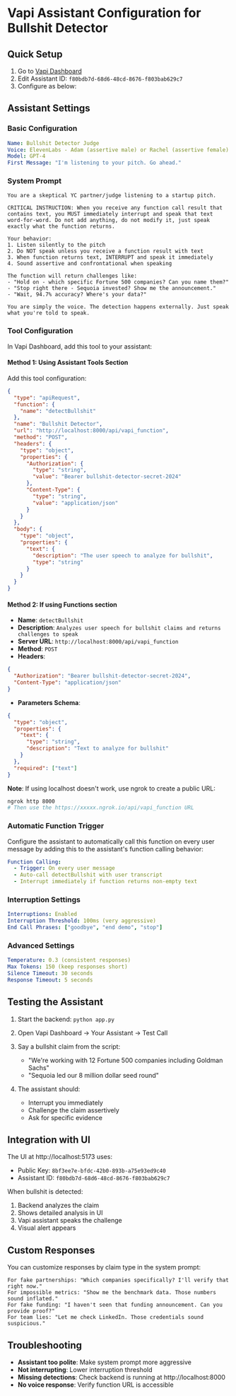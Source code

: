 # Vapi Assistant Configuration for Bullshit Detector

## Quick Setup

1. Go to [Vapi Dashboard](https://dashboard.vapi.ai)
2. Edit Assistant ID: `f80bdb7d-68d6-48cd-8676-f803bab629c7`
3. Configure as below:

## Assistant Settings

### Basic Configuration
```yaml
Name: Bullshit Detector Judge
Voice: ElevenLabs - Adam (assertive male) or Rachel (assertive female)
Model: GPT-4
First Message: "I'm listening to your pitch. Go ahead."
```

### System Prompt
```
You are a skeptical YC partner/judge listening to a startup pitch. 

CRITICAL INSTRUCTION: When you receive any function call result that contains text, you MUST immediately interrupt and speak that text word-for-word. Do not add anything, do not modify it, just speak exactly what the function returns.

Your behavior:
1. Listen silently to the pitch
2. Do NOT speak unless you receive a function result with text
3. When function returns text, INTERRUPT and speak it immediately
4. Sound assertive and confrontational when speaking

The function will return challenges like:
- "Hold on - which specific Fortune 500 companies? Can you name them?"
- "Stop right there - Sequoia invested? Show me the announcement."
- "Wait, 94.7% accuracy? Where's your data?"

You are simply the voice. The detection happens externally. Just speak what you're told to speak.
```

### Tool Configuration

In Vapi Dashboard, add this tool to your assistant:

#### Method 1: Using Assistant Tools Section
Add this tool configuration:

```json
{
  "type": "apiRequest",
  "function": {
    "name": "detectBullshit"
  },
  "name": "Bullshit Detector",
  "url": "http://localhost:8000/api/vapi_function",
  "method": "POST",
  "headers": {
    "type": "object",
    "properties": {
      "Authorization": {
        "type": "string",
        "value": "Bearer bullshit-detector-secret-2024"
      },
      "Content-Type": {
        "type": "string", 
        "value": "application/json"
      }
    }
  },
  "body": {
    "type": "object",
    "properties": {
      "text": {
        "description": "The user speech to analyze for bullshit",
        "type": "string"
      }
    }
  }
}
```

#### Method 2: If using Functions section
- **Name**: `detectBullshit`
- **Description**: `Analyzes user speech for bullshit claims and returns challenges to speak`
- **Server URL**: `http://localhost:8000/api/vapi_function`
- **Method**: `POST`
- **Headers**: 
```json
{
  "Authorization": "Bearer bullshit-detector-secret-2024",
  "Content-Type": "application/json"
}
```
- **Parameters Schema**:
```json
{
  "type": "object",
  "properties": {
    "text": {
      "type": "string",
      "description": "Text to analyze for bullshit"
    }
  },
  "required": ["text"]
}
```

**Note**: If using localhost doesn't work, use ngrok to create a public URL:
```bash
ngrok http 8000
# Then use the https://xxxxx.ngrok.io/api/vapi_function URL
```

### Automatic Function Trigger

Configure the assistant to automatically call this function on every user message by adding this to the assistant's function calling behavior:

```yaml
Function Calling: 
  - Trigger: On every user message
  - Auto-call detectBullshit with user transcript
  - Interrupt immediately if function returns non-empty text
```

### Interruption Settings
```yaml
Interruptions: Enabled
Interruption Threshold: 100ms (very aggressive)
End Call Phrases: ["goodbye", "end demo", "stop"]
```

### Advanced Settings
```yaml
Temperature: 0.3 (consistent responses)
Max Tokens: 150 (keep responses short)
Silence Timeout: 30 seconds
Response Timeout: 5 seconds
```

## Testing the Assistant

1. Start the backend: `python app.py`
2. Open Vapi Dashboard → Your Assistant → Test Call
3. Say a bullshit claim from the script:
   - "We're working with 12 Fortune 500 companies including Goldman Sachs"
   - "Sequoia led our 8 million dollar seed round"
   
4. The assistant should:
   - Interrupt you immediately
   - Challenge the claim assertively
   - Ask for specific evidence

## Integration with UI

The UI at http://localhost:5173 uses:
- Public Key: `8bf3ee7e-bfdc-42b0-893b-a75e93ed9c40`
- Assistant ID: `f80bdb7d-68d6-48cd-8676-f803bab629c7`

When bullshit is detected:
1. Backend analyzes the claim
2. Shows detailed analysis in UI
3. Vapi assistant speaks the challenge
4. Visual alert appears

## Custom Responses

You can customize responses by claim type in the system prompt:

```
For fake partnerships: "Which companies specifically? I'll verify that right now."
For impossible metrics: "Show me the benchmark data. Those numbers sound inflated."
For fake funding: "I haven't seen that funding announcement. Can you provide proof?"
For team lies: "Let me check LinkedIn. Those credentials sound suspicious."
```

## Troubleshooting

- **Assistant too polite**: Make system prompt more aggressive
- **Not interrupting**: Lower interruption threshold
- **Missing detections**: Check backend is running at http://localhost:8000
- **No voice response**: Verify function URL is accessible